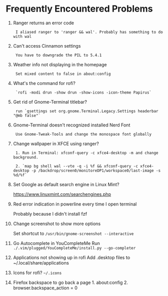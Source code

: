# Frequently Encountered Problems

1. Ranger returns an error code

        I aliased ranger to 'ranger && wal'. Probably has something to do with wal

2. Can't access Cinnamon settings

        You have to downgrade the PIL to 5.4.1

3. Weather info not displaying in the homepage

        Set mixed content to false in about:config

4. What's the command for rofi?

        `rofi -modi drun -show drun -show-icons -icon-theme Papirus`

5. Get rid of Gnome-Terminal titlebar?

        run `gsettings set org.gnome.Terminal.Legacy.Settings headerbar "@mb false"`

6. Gnome-Terminal doesn't recognized installed Nerd Font

        Use Gnome-Tweak-Tools and change the monospace font globally

7. Change wallpaper in XFCE using ranger?

        1. Run in Terminal: xfconf-query -c xfce4-desktop -m and change background.

        2. `map bg shell wal --vte -q -i %f && xfconf-query -c xfce4-desktop -p /backdrop/screen0/monitoreDP1/workspace0/last-image -s %d/%f`

8. Set Google as default search engine in Linux Mint?

	https://www.linuxmint.com/searchengines.php

9. Red error indication in powerline every time I open terminal

    Probably because I didn't install fzf

10. Change screenshot to show more options

    Set shortcut to `/usr/bin/gnome-screenshot --interactive`

11. Go Autocomplete in YouCompleteMe
    Run `./.vim/plugged/YouCompleteMe/install.py --go-completer`

12. Applications not showing up in rofi
    Add .desktop files to ~/.local/share/applications

13. Icons for rofi?
    `~/.icons`

14. Firefox backspace to go back a page
        1. about:config
        2. browser.backspace_action = 0
